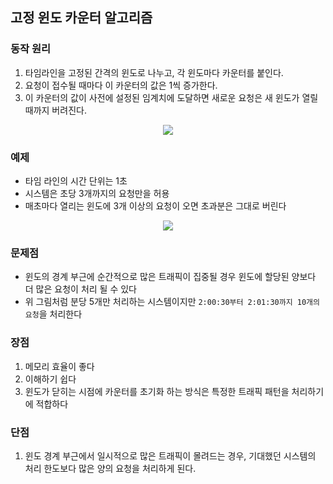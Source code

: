 ## 고정 윈도 카운터 알고리즘

### 동작 원리

1. 타임라인을 고정된 간격의 윈도로 나누고, 각 윈도마다 카운터를 붙인다.
2. 요청이 접수될 때마다 이 카운터의 값은 1씩 증가한다.
3. 이 카운터의 값이 사전에 설정된 임계치에 도달하면 새로운 요청은 새 윈도가 열릴 때까지 버려진다.

<p align="center">
  <img src="https://user-images.githubusercontent.com/76584547/224107856-d36a5398-19b7-487f-9e4b-0926fdd81b5e.png">
</p>


### 예제

- 타임 라인의 시간 단위는 1초
- 시스템은 초당 3개까지의 요청만을 허용
- 매초마다 열리는 윈도에 3개 이상의 요청이 오면 초과분은 그대로 버린다

<p align="center">
  <img src="https://user-images.githubusercontent.com/76584547/224107890-1fcf746f-8741-4665-afa2-361cd4e22a7f.png">
</p>


### 문제점

- 윈도의 경계 부근에 순간적으로 많은 트래픽이 집중될 경우 윈도에 할당된 양보다 더 많은 요청이 처리 될 수 있다
- 위 그림처럼 분당 5개만 처리하는 시스템이지만 `2:00:30부터 2:01:30까지 10개의 요청`을 처리한다

### 장점

1. 메모리 효율이 좋다
2. 이해하기 쉽다
3. 윈도가 닫히는 시점에 카운터를 초기화 하는 방식은 특정한 트래픽 패턴을 처리하기에 적합하다

### 단점

1. 윈도 경계 부근에서 일시적으로 많은 트래픽이 몰려드는 경우, 기대했던 시스템의 처리 한도보다 많은 양의 요청을 처리하게 된다.
